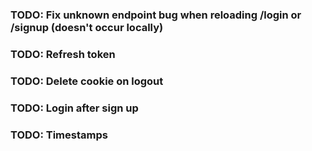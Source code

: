 ### TODO: Fix unknown endpoint bug when reloading /login or /signup (doesn't occur locally)
### TODO: Refresh token
### TODO: Delete cookie on logout
### TODO: Login after sign up
### TODO: Timestamps